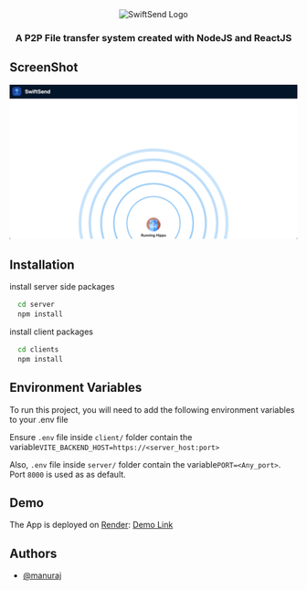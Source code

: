 <div align="center">
<picture>
  <source width="70%" media="(prefers-color-scheme: dark)" srcset="./images/SwiftSend_dark.png" />
  <source width="70%" media="(prefers-color-scheme: light)" srcset="./images/SwiftSend_light.png" />
  <img alt="SwiftSend Logo" src="./images/SwiftSend.png" />
</picture>

### A P2P File transfer system created with NodeJS and ReactJS
</div>

## ScreenShot
![](/images/SS_1.png)

## Installation

install server side packages
```bash
  cd server
  npm install
```
install client packages
```bash
  cd clients
  npm install
```

## Environment Variables

To run this project, you will need to add the following environment variables to your .env file

Ensure `.env` file inside `client/` folder contain the variable`VITE_BACKEND_HOST=https://<server_host:port>`

Also, `.env` file inside `server/` folder contain the variable`PORT=<Any_port>`. Port `8000` is used as as default.


## Demo

The App is deployed on [Render](https://render.com/): [Demo Link](https://swiftsend-syrv.onrender.com/)
## Authors

- [@manuraj](https://github.com/manurajpv)

